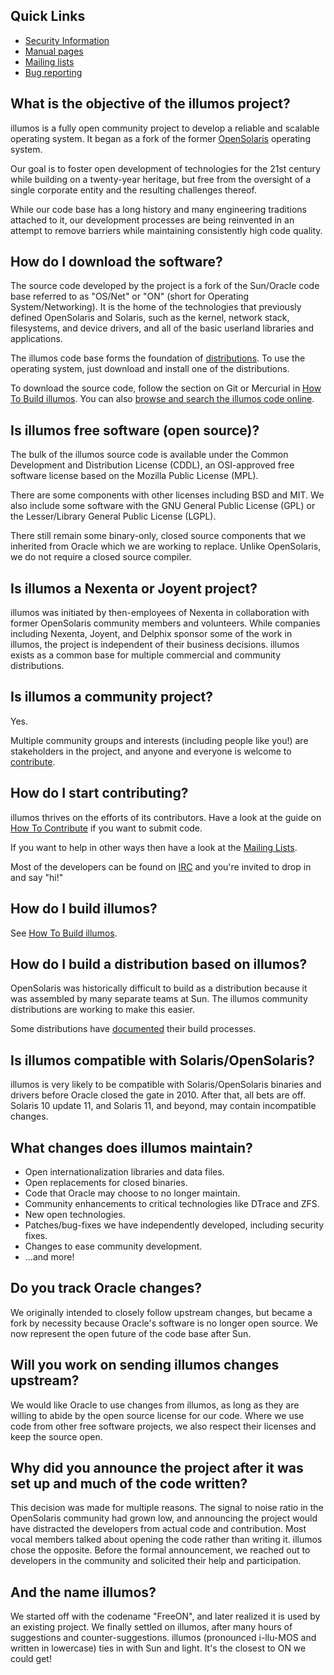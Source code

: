 ## Quick Links

* [Security Information](../security/index.md)
* [Manual pages](http://illumos.org/man)
* [Mailing lists](../community/lists.md)
* [Bug reporting](../user-guide/bugs.md)

## What is the objective of the illumos project?

illumos is a fully open community project to develop a reliable and scalable
operating system. It began as a fork of the former
[OpenSolaris](https://en.wikipedia.org/wiki/OpenSolaris) operating system.

Our goal is to foster open development of technologies for the 21st century
while building on a twenty-year heritage, but free from the oversight of a
single corporate entity and the resulting challenges thereof.

While our code base has a long history and many engineering traditions attached
to it, our development processes are being reinvented in an attempt to remove
barriers while maintaining consistently high code quality.

## How do I download the software?

The source code developed by the project is a fork of the Sun/Oracle code base
referred to as "OS/Net" or "ON" (short for Operating System/Networking). It is
the home of the technologies that previously defined OpenSolaris and Solaris,
such as the kernel, network stack, filesystems, and device drivers, and all of
the basic userland libraries and applications.

The illumos code base forms the foundation of [distributions](distro.md).
To use the operating system, just download and install one of the
distributions.

To download the source code, follow the section on Git or Mercurial in [How To
Build illumos](../user-guide/build.md). You can also [browse and search the
illumos code online](https://github.com/illumos/illumos-gate).

## Is illumos free software (open source)?

The bulk of the illumos source code is available under the Common Development
and Distribution License (CDDL), an OSI-approved free software license based on
the Mozilla Public License (MPL).

There are some components with other licenses including BSD and MIT. We also
include some software with the GNU General Public License (GPL) or the
Lesser/Library General Public License (LGPL).

There still remain some binary-only, closed source components that we inherited
from Oracle which we are working to replace. Unlike OpenSolaris, we do not
require a closed source compiler.

## Is illumos a Nexenta or Joyent project?

illumos was initiated by then-employees of Nexenta in collaboration with former
OpenSolaris community members and volunteers. While companies including
Nexenta, Joyent, and Delphix sponsor some of the work in illumos, the project
is independent of their business decisions. illumos exists as a common base for
multiple commercial and community distributions.

## Is illumos a community project?

Yes.

Multiple community groups and interests (including people like you!) are
stakeholders in the project, and anyone and everyone is welcome to
[contribute](../user-guide/contrib.md).

## How do I start contributing?

illumos thrives on the efforts of its contributors. Have a look at the guide on
[How To Contribute](../user-guide/contrib.md) if you want to submit code.

If you want to help in other ways then have a look at the [Mailing
Lists](../community/lists.md).

Most of the developers can be found on [IRC](../community/index.md#irc-channels)
and you're invited to drop in and say "hi!"

## How do I build illumos?

See [How To Build illumos](../user-guide/build.md).

## How do I build a distribution based on illumos?

OpenSolaris was historically difficult to build as a distribution because it
was assembled by many separate teams at Sun. The illumos community
distributions are working to make this easier.

Some distributions have
[documented](https://www.omniosce.org/dev/build_instructions.html) their build
processes.

## Is illumos compatible with Solaris/OpenSolaris?

illumos is very likely to be compatible with Solaris/OpenSolaris binaries and
drivers before Oracle closed the gate in 2010. After that, all bets are off.
Solaris 10 update 11, and Solaris 11, and beyond, may contain incompatible
changes.

## What changes does illumos maintain?

* Open internationalization libraries and data files.
* Open replacements for closed binaries.
* Code that Oracle may choose to no longer maintain.
* Community enhancements to critical technologies like DTrace and ZFS.
* New open technologies.
* Patches/bug-fixes we have independently developed, including security fixes.
* Changes to ease community development.
* ...and more!

## Do you track Oracle changes?

We originally intended to closely follow upstream changes, but became a fork by
necessity because Oracle's software is no longer open source. We now represent
the open future of the code base after Sun.

## Will you work on sending illumos changes upstream?

We would like Oracle to use changes from illumos, as long as they are willing
to abide by the open source license for our code. Where we use code from other
free software projects, we also respect their licenses and keep the source
open.

## Why did you announce the project after it was set up and much of the code written?

This decision was made for multiple reasons. The signal to noise ratio in the
OpenSolaris community had grown low, and announcing the project would have
distracted the developers from actual code and contribution. Most vocal members
talked about opening the code rather than writing it. illumos chose the
opposite. Before the formal announcement, we reached out to developers in the
community and solicited their help and participation.

## And the name illumos?

We started off with the codename "FreeON", and later realized it is used by an
existing project. We finally settled on illumos, after many hours of
suggestions and counter-suggestions. illumos (pronounced i-llu-MOS and written
in lowercase) ties in with Sun and light. It's the closest to ON we could get!
